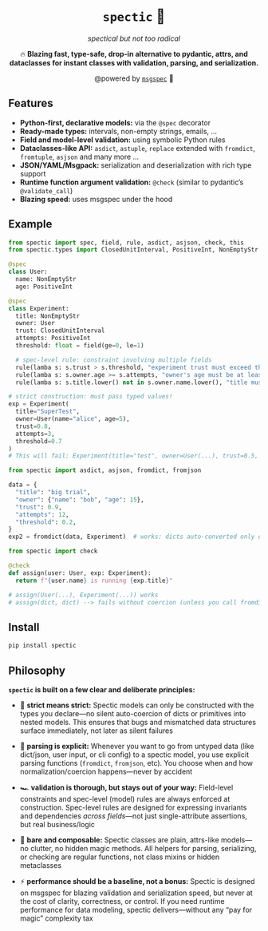 <div align="center">

# `spectic` 🧐

_spectical but not too radical_

🔥 **Blazing fast, type-safe, drop-in alternative to pydantic, attrs, and dataclasses
for instant classes with validation, parsing, and serialization.**

@powered by [`msgspec`](https://jcristharif.com/msgspec/) 🚀

</div>

## Features

- **Python-first, declarative models:** via the `@spec` decorator
- **Ready-made types:** intervals, non-empty strings, emails, ...
- **Field and model-level validation:** using symbolic Python rules
- **Dataclasses-like API:** `asdict`, `astuple`, `replace` extended with `fromdict`, `fromtuple`, `asjson` and many more ...
- **JSON/YAML/Msgpack:** serialization and deserialization with rich type support
- **Runtime function argument validation:** `@check` (similar to pydantic’s `@validate_call`)
- **Blazing speed:** uses msgspec under the hood

## Example

```python
from spectic import spec, field, rule, asdict, asjson, check, this
from spectic.types import ClosedUnitInterval, PositiveInt, NonEmptyStr

@spec
class User:
  name: NonEmptyStr
  age: PositiveInt

@spec
class Experiment:
  title: NonEmptyStr
  owner: User
  trust: ClosedUnitInterval
  attempts: PositiveInt
  threshold: float = field(ge=0, le=1)

  # spec-level rule: constraint involving multiple fields
  rule(lamba s: s.trust > s.threshold, "experiment trust must exceed threshold")
  rule(lamba s: s.owner.age >= s.attempts, "owner's age must be at least equal toattempts")
  rule(lamba s: s.title.lower() not in s.owner.name.lower(), "title must not include owner's name")

# strict construction: must pass typed values!
exp = Experiment(
  title="SuperTest",
  owner=User(name="alice", age=5),
  trust=0.8,
  attempts=3,
  threshold=0.7
)
# This will fail: Experiment(title="test", owner=User(...), trust=0.5, attempts=10, threshold=0.6)

from spectic import asdict, asjson, fromdict, fromjson

data = {
  "title": "big trial",
  "owner": {"name": "bob", "age": 15},
  "trust": 0.9,
  "attempts": 12,
  "threshold": 0.2,
}
exp2 = fromdict(data, Experiment)  # works: dicts auto-converted only on fromdict!

from spectic import check

@check
def assign(user: User, exp: Experiment):
  return f"{user.name} is running {exp.title}"

# assign(User(...), Experiment(...)) works
# assign(dict, dict) --> fails without coercion (unless you call fromdict first)
```

## Install

```bash
pip install spectic
```

## Philosophy

**`spectic` is built on a few clear and deliberate principles:**

- 😤 **strict means strict:**
  Spectic models can only be constructed with the types you declare—no silent auto-coercion of dicts or primitives into nested models. This ensures that bugs and mismatched data structures surface immediately, not later as silent failures

- 👀 **parsing is explicit:**
  Whenever you want to go from untyped data (like dict/json, user input, or cli config) to a spectic model, you use explicit parsing functions (`fromdict`, `fromjson`, etc). You choose when and how normalization/coercion happens—never by accident

- 🏎️ **validation is thorough, but stays out of your way:**
  Field-level constraints and spec-level (model) rules are always enforced at construction. Spec-level rules are designed for expressing invariants and dependencies *across fields*—not just single-attribute assertions, but real business/logic

- 🧩 **bare and composable:**
  Spectic classes are plain, attrs-like models—no clutter, no hidden magic methods. All helpers for parsing, serializing, or checking are regular functions, not class mixins or hidden metaclasses

- ⚡️ **performance should be a baseline, not a bonus:**
  Spectic is designed on msgspec for blazing validation and serialization speed, but never at the cost of clarity, correctness, or control.
  If you need runtime performance for data modeling, spectic delivers—without any “pay for magic” complexity tax
